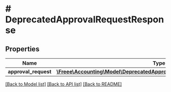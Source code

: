 # # DeprecatedApprovalRequestResponse

## Properties

Name | Type | Description | Notes
------------ | ------------- | ------------- | -------------
**approval_request** | [**\Freee\Accounting\Model\DeprecatedApprovalRequestResponseApprovalRequest**](DeprecatedApprovalRequestResponseApprovalRequest.md) |  |

[[Back to Model list]](../../README.md#models) [[Back to API list]](../../README.md#endpoints) [[Back to README]](../../README.md)
